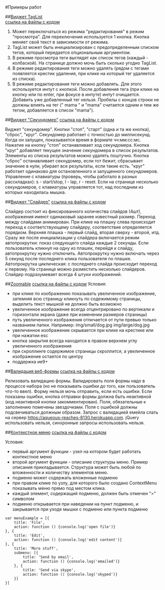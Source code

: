 #Примеры работ 

##[Виджет TagList](https://leksandr.github.io/examples/taglist/)  
[ссылка на файлы с кодом](https://github.com/leksandr/leksandr.github.com/tree/master/examples/taglist)

1. Может переключаться из режима "редактирования" в режим "просмотра". Для переключения используется 1 кнопка. Кнопка меняет свой текст в зависимости от режима.
2. TagList может быть инициализирован с предопределенным списком тегов, который передается опциональным аргументом.
3. В режиме просмотра теги выглядят как список тегов (каждый - колбаской). На странице должно мочь быть сколько угодно TagList.
4. В режиме редактирования теги можно удалять (рядом с тегами появляется крестик удаления, при клике на который тег удаляется из списка).
5. В режиме редактирования теги можно добавлять. Для этого используется инпут с кнопкой. После добавления тега (при клике на кнопку или по enter, при фокусе в инпуте) инпут очищается. Добавить уже добавленный тег нельзя. Пробелы с концов строки не должны влиять на тег (" mama " и "mama" считается одним и тем же тегом, добавляется в список "mama").




##[Виджет "Секундомер"](https://leksandr.github.io/examples/stopwatch)
[ссылка на файлы с кодом](https://github.com/leksandr/leksandr.github.com/tree/master/examples/stopwatch)

Виджет "секундомер". Кнопки "стоп", "старт" (одна и та же кнопка), "сброс", "круг". Секундомер работает с точностью до миллисекунд. Когда он запущен, показывается время в формате чч:мм:сс:мс. Нажатие на кнопку "стоп" останавливает ход секундомера. Кнопка "круг" добавляет текущее значение секундомера в список результатов. Элементы из списка результатов можно удалять поштучно. Кнопка "сброс" останавливает секнудомер, если тот бежит, сбрасывает значение в нули, убирает все результаты, если такие есть. "круг" работает одинаково для остановленного и запущенного секундомеров.
Управление с клавиатуры (проверь, чтобы работало в разных расскладках): s - start/stop, l - lap, r - reset. Если на странице несколько секундомеров, с клавиатуры управляется тот, над последним из которых находилась мышка.

##[Виджет "Слайдер"](https://leksandr.github.io/examples/slider)
[ссылка на файлы с кодом](https://github.com/leksandr/leksandr.github.com/tree/master/examples/slider)

Слайдер состоит из фиксированного количества слайдов (4шт), изображения имеют одинаковый заранее известный размер. Переход между слайдами анимирован. При клике на плашку слева происходит переход к соответствующему слайдеру, соответствие определяется порядком. Верхняя плашка - первый слайд, вторая сверху - второй, итд.
Сразу же после инициализации у слайдера включается режим автопрокрутки: показ следующего слайда каждые 2 секунды. Если пользователь кликнул на одну из плашек, перейдя к слайду, автопрокрутку нужно отключить. Автопрокрутку нужно включать через 5 секунд после последнего клика пользователя по плашке. Автопрокрутка циклическая: с последнего слайда происходит переход к первому. На странице можно разместить несколько слайдеров.
Слайдер подразумевает всегда 4 штуки изображений.

##[Zoomable](https://leksandr.github.io/examples/zoomable)
[ссылка на файлы с кодом](https://github.com/leksandr/leksandr.github.com/tree/master/examples/zoomable)
Условия:
- при клике по изображению показывать увеличенное изображение, затемняя всю страницу
кликнуть по содежимому страницы, выделить текст мышкой не должно быть возможно
- увеличенное изображение всегда отцентрировано по вертикали и горизонтали экрана
(даже при изменении размеров страницы)
- путь увеличенного изображения отличается от пути превью только названием папки.
Например:
img/small/dog.jpg
img/large/dog.jpg
- увеличенное изображение скрывается при клике на крестике или при нажатии esc
- кнопка закрытия всегда находится в правом верхнем углу увеличенного изображения
- при скроллинге содержимое страницы скроллится, а увеличенное изображение остается по центру
- поддержка ие9+

##[Валидация веб-формы](https://leksandr.github.io/examples/form-validation)
[ссылка на файлы с кодом](https://github.com/leksandr/leksandr.github.com/tree/master/examples/form-validation)

Релизовать валидацию формы. Валидировать поля формы надо в процессе набора (но не показывать ошибки до того, как пользователь что-то ввел). Форму нельзя мочь отправить, если есть ошибки. Если показаны ошибки, кнопка отправки формы должна быть неактивной (код неактивной кнопки закомментирован). Поля, обязательные к заполнению помечены звездочками.
Поля с ошибкой должны подсвечиваться должным образом.
Запрос с валидацией емейла слать на сервер https://aqueous-reaches-8130.herokuapp.com. jQuery использовать нельзя, синхронные запросы использовать нельзя.

##[Контекстное меню](https://leksandr.github.io/examples/ContextMenu)
[ссылка на файлы с кодом](https://github.com/leksandr/leksandr.github.com/tree/master/examples/ContextNenu)

Условия:
- первый аргумент функции - узел на котором будет работать контекстное меню
- второй аргумент функции - описание структуры меню. Пример описания прикладывается. Структура может быть любой по вложенности и количеству элементов меню. 
- подменю может содержать вложенные подменю
- при правом клике по узлу, для которого было создано ContextMenu показывать меню прямо под местом клика.
- каждый элемент, содержащий подменю, должен быть отмечен ">" символом
- подменю открывается при наведении на пункт подменю, и закрывается при уходе мышки с подменю или пункта подменю 

```
var menuExample = [{
	title: 'File',
	action: function () {console.log('open file')}
}, {
	title: 'Edit',
	action: function () {console.log('edit content')}
}, {
	title: 'More stuff',
	submenu: [{
		title: 'Send by email',
		action: function () {console.log('emailed')}
	}, {
		title: 'Send via skype',
		action: function () {console.log('skyped')}
	}]
}]
```
